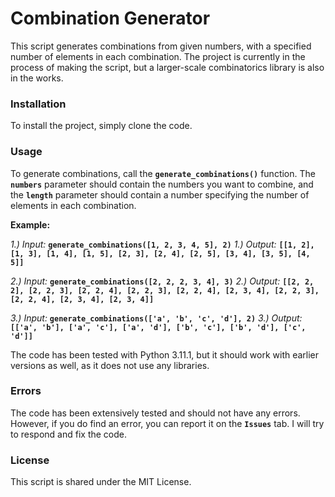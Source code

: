 # Combination Generator

This script generates combinations from given numbers, with a specified number of elements in each combination. The project is currently in the process of making the script, but a larger-scale combinatorics library is also in the works.

### Installation
To install the project, simply clone the code.

### Usage
To generate combinations, call the **`generate_combinations()`** function. The **`numbers`** parameter should contain the numbers you want to combine, and the **`length`** parameter should contain a number specifying the number of elements in each combination.

**Example:**

*1.) Input:* **`generate_combinations([1, 2, 3, 4, 5], 2)`**
*1.) Output:* **`[[1, 2], [1, 3], [1, 4], [1, 5], [2, 3], [2, 4], [2, 5], [3, 4], [3, 5], [4, 5]]`**

*2.) Input:* **`generate_combinations([2, 2, 2, 3, 4], 3)`**
*2.) Output:* **`[[2, 2, 2], [2, 2, 3], [2, 2, 4], [2, 2, 3], [2, 2, 4], [2, 3, 4], [2, 2, 3], [2, 2, 4], [2, 3, 4], [2, 3, 4]]`**

*3.) Input:* **`generate_combinations(['a', 'b', 'c', 'd'], 2)`**
*3.) Output:* **`[['a', 'b'], ['a', 'c'], ['a', 'd'], ['b', 'c'], ['b', 'd'], ['c', 'd']]`**

The code has been tested with Python 3.11.1, but it should work with earlier versions as well, as it does not use any libraries.

### Errors
The code has been extensively tested and should not have any errors. However, if you do find an error, you can report it on the **`Issues`** tab. I will try to respond and fix the code.

### License
This script is shared under the MIT License.

